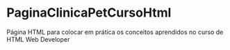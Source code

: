# PaginaClinicaPetCursoHtml
Página HTML para colocar em prática os conceitos aprendidos no curso de HTML Web Developer
